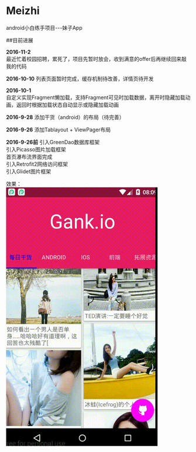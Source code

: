 # Meizhi
android小白练手项目---妹子App

##目前进展

**2016-11-2**  
最近忙着校园招聘，累死了，项目先暂时放会，收到满意的offer后再继续回来敲我的代码  

**2016-10-10**
列表页面暂时完成，缓存机制待改善，详情页待开发

**2016-10-1**  
自定义实现Fragment懒加载，支持Fragment可见时加载数据，离开时隐藏加载动画，返回时根据加载状态自动显示或隐藏加载动画  

**2016-9-28**
添加干货（android）的布局（待完善）

**2016-9-26**
添加Tablayout + ViewPager布局

**2016-9-26前**
引入GreenDao数据库框架  
引入Picasso图片加载框架  
首页瀑布流界面完成  
引入Retrofit2网络访问框架  
引入Glidet图片框架

效果：  
![](./picture/meizi5.gif)




